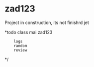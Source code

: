 # zad123
Project in construction, its not finishrd jet

*todo
        class mai
        zad123
        
        logs
        random
        review
        
*/
